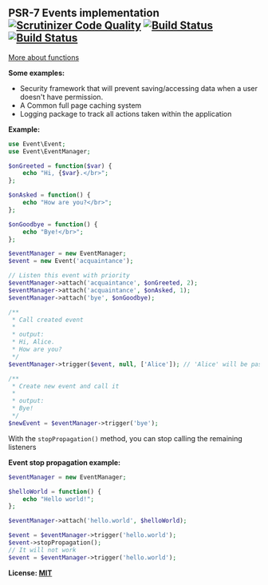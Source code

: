 ## PSR-7 Events implementation [![Scrutinizer Code Quality](https://scrutinizer-ci.com/g/Folleah/psr7-event-emitter/badges/quality-score.png?b=master)](https://scrutinizer-ci.com/g/Folleah/psr7-event-emitter/?branch=master) [![Build Status](https://scrutinizer-ci.com/g/Folleah/psr7-event-emitter/badges/build.png?b=master)](https://scrutinizer-ci.com/g/Folleah/psr7-event-emitter/build-status/master) [![Build Status](https://travis-ci.org/Folleah/psr7-event-emitter.svg?branch=master)](https://travis-ci.org/Folleah/psr7-event-emitter)

[More about functions](https://github.com/php-fig/fig-standards/blob/master/proposed/event-manager.md)

**Some examples:**
- Security framework that will prevent saving/accessing data when a user doesn't have permission.
- A Common full page caching system
- Logging package to track all actions taken within the application

**Example:**
```php
use Event\Event;
use Event\EventManager;

$onGreeted = function($var) {
    echo "Hi, {$var}.</br>";
};

$onAsked = function() {
    echo "How are you?</br>";
};

$onGoodbye = function() {
    echo "Bye!</br>";
};

$eventManager = new EventManager;
$event = new Event('acquaintance');

// Listen this event with priority
$eventManager->attach('acquaintance', $onGreeted, 2);
$eventManager->attach('acquaintance', $onAsked, 1);
$eventManager->attach('bye', $onGoodbye);

/**
 * Call created event
 * 
 * output:
 * Hi, Alice.
 * How are you?
 */
$eventManager->trigger($event, null, ['Alice']); // 'Alice' will be passed as argument to the listener callback

/**
 * Create new event and call it
 * 
 * output:
 * Bye!
 */
$newEvent = $eventManager->trigger('bye');
```


With the `stopPropagation()` method, you can stop calling the remaining listeners

**Event stop propagation example:**
```php
$eventManager = new EventManager;

$helloWorld = function() {
    echo "Hello world!";
};

$eventManager->attach('hello.world', $helloWorld);

$event = $eventManager->trigger('hello.world');
$event->stopPropagation();
// It will not work
$event = $eventManager->trigger('hello.world');
```

**License: [MIT](https://github.com/Folleah/psr7-event-emitter/blob/master/README.md)**